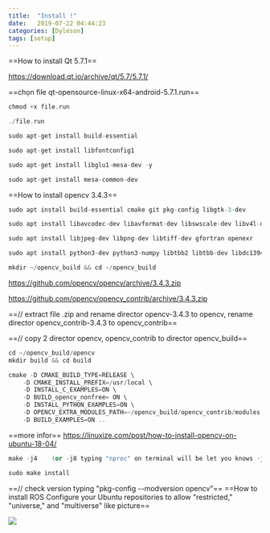 ```yaml
---
title:  "Install !"
date:   2019-07-22 04:44:23
categories: [Dyleson]
tags: [setup]
---
```

==How to install Qt 5.7.1==

https://download.qt.io/archive/qt/5.7/5.7.1/

==chọn file  qt-opensource-linux-x64-android-5.7.1.run==
``` c++
chmod +x file.run

./file.run

sudo apt-get install build-essential

sudo apt-get install libfontconfig1

sudo apt-get install libglu1-mesa-dev -y

sudo apt-get install mesa-common-dev
``` 
==How to install opencv 3.4.3==
``` c++
sudo apt install build-essential cmake git pkg-config libgtk-3-dev

sudo apt install libavcodec-dev libavformat-dev libswscale-dev libv4l-dev libxvidcore-dev libx264-dev

sudo apt install libjpeg-dev libpng-dev libtiff-dev gfortran openexr

sudo apt install python3-dev python3-numpy libtbb2 libtbb-dev libdc1394-22-dev

mkdir ~/opencv_build && cd ~/opencv_build
``` 

https://github.com/opencv/opencv/archive/3.4.3.zip

https://github.com/opencv/opencv_contrib/archive/3.4.3.zip

==// extract file .zip  and rename director opencv-3.4.3 to opencv, rename director opencv_contrib-3.4.3 to opencv_contrib==

==// copy 2 director opencv, opencv_contrib to director opencv_build==
``` c++
cd ~/opencv_build/opencv 
mkdir build && cd build 		
``` 
``` c++
cmake -D CMAKE_BUILD_TYPE=RELEASE \
    -D CMAKE_INSTALL_PREFIX=/usr/local \
    -D INSTALL_C_EXAMPLES=ON \
    -D BUILD_opencv_nonfree= ON \
    -D INSTALL_PYTHON_EXAMPLES=ON \
    -D OPENCV_EXTRA_MODULES_PATH=~/opencv_build/opencv_contrib/modules \
    -D BUILD_EXAMPLES=ON ..
```
==more infor== https://linuxize.com/post/how-to-install-opencv-on-ubuntu-18-04/
``` c++
make -j4    (or -j8 typing "nproc" on terminal will be let you knows -j4 or -j8).

sudo make install
``` 
==// check version typing "pkg-config --modversion opencv"==
==How to install ROS
Configure your Ubuntu repositories to allow "restricted," "universe," and "multiverse" like picture==

![](https://lh5.googleusercontent.com/u6aRh__8rH7IlFmKwTcZFA9_2nFFbBJmzjdHoBFw_wcB-YarRDcPoxLzymf6qEGmPZVcGy9stcef3PZaWilZX7DgqlLkacnyrkO2_-tU7FlNi829_JyH=w773)
